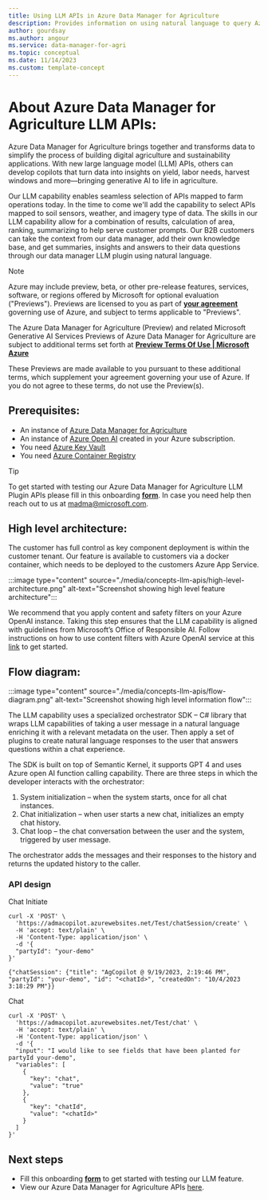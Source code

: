 ```yaml
---
title: Using LLM APIs in Azure Data Manager for Agriculture
description: Provides information on using natural language to query Azure Data Manager for Agriculture APIs 
author: gourdsay
ms.author: angour
ms.service: data-manager-for-agri
ms.topic: conceptual
ms.date: 11/14/2023
ms.custom: template-concept
---
```


# About Azure Data Manager for Agriculture LLM APIs:

Azure Data Manager for Agriculture brings together and transforms data to simplify the process of building digital agriculture and sustainability applications. With new large language model (LLM) APIs, others can develop copilots that turn data into insights on yield, labor needs, harvest windows and more—bringing generative AI to life in agriculture.

Our LLM capability enables seamless selection of APIs mapped to farm operations today. In the time to come we'll add the capability to select APIs mapped to soil sensors, weather, and imagery type of data. The skills in our LLM capability allow for a combination of results, calculation of area, ranking, summarizing to help serve customer prompts. Our B2B customers can take the context from our data manager, add their own knowledge base, and get summaries, insights and answers to their data questions through our data manager LLM plugin using natural language.

> [!NOTE]
>Azure may include preview, beta, or other pre-release features, services, software, or regions offered by Microsoft for optional evaluation ("Previews"). Previews are licensed to you as part of [**your agreement**](https://azure.microsoft.com/support) governing use of Azure, and subject to terms applicable to "Previews".
>
>The Azure Data Manager for Agriculture (Preview) and related Microsoft Generative AI Services Previews of Azure Data Manager for Agriculture are subject to additional terms set forth at [**Preview Terms Of Use | Microsoft Azure**](https://azure.microsoft.com/support/legal/preview-supplemental-terms/)
>
>These Previews are made available to you pursuant to these additional terms, which supplement your agreement governing your use of Azure. If you do not agree to these terms, do not use the Preview(s).

## Prerequisites:
- An instance of [Azure Data Manager for Agriculture](quickstart-install-data-manager-for-agriculture.md)
- An instance of [Azure Open AI](../ai-services/openai/how-to/create-resource.md) created in your Azure subscription.
- You need [Azure Key Vault](../key-vault/general/quick-create-portal.md)
- You need [Azure Container Registry](../container-registry/container-registry-get-started-portal.md)

> [!TIP]
>To get started with testing our Azure Data Manager for Agriculture LLM Plugin APIs please fill in this onboarding [**form**](https://forms.office.com/r/W4X381q2rd). In case you need help then reach out to us at madma@microsoft.com.

## High level architecture: 
The customer has full control as key component deployment is within the customer tenant.  Our feature is available to customers via a docker container, which needs to be deployed to the customers Azure App Service. 

:::image type="content" source="./media/concepts-llm-apis/high-level-architecture.png" alt-text="Screenshot showing high level feature architecture":::

We recommend that you apply content and safety filters on your Azure OpenAI instance. Taking this step ensures that the LLM capability is aligned with guidelines from Microsoft’s Office of Responsible AI. Follow instructions on how to use content filters with Azure OpenAI service at this [link](../ai-services/openai/how-to/content-filters.md) to get started.

## Flow diagram:
:::image type="content" source="./media/concepts-llm-apis/flow-diagram.png" alt-text="Screenshot showing high level information flow":::

The LLM capability uses a specialized orchestrator SDK – C# library that wraps LLM capabilities of taking a user message in a natural language enriching it with a relevant metadata on the user. Then apply a set of plugins to create natural language responses to the user that answers questions within a chat experience. 

The SDK is built on top of Semantic Kernel, it supports GPT 4 and uses Azure open AI function calling capability. There are three steps in which the developer interacts with the orchestrator: 
1.	System initialization – when the system starts, once for all chat instances. 
2.	Chat initialization – when user starts a new chat, initializes an empty chat history. 
3.	Chat loop – the chat conversation between the user and the system, triggered by user message. 

The orchestrator adds the messages and their responses to the history and returns the updated history to the caller. 

### API design
Chat Initiate
```azurecli
curl -X 'POST' \
  'https://admacopilot.azurewebsites.net/Test/chatSession/create' \
  -H 'accept: text/plain' \
  -H 'Content-Type: application/json' \
  -d '{
  "partyId": "your-demo"
}'

{"chatSession": {"title": "AgCopilot @ 9/19/2023, 2:19:46 PM", "partyId": "your-demo", "id": "<chatId>", "createdOn": "10/4/2023 3:18:29 PM"}}
```
Chat
```azurecli
curl -X 'POST' \
  'https://admacopilot.azurewebsites.net/Test/chat' \
  -H 'accept: text/plain' \
  -H 'Content-Type: application/json' \
  -d '{
  "input": "I would like to see fields that have been planted for partyId your-demo",
  "variables": [
    {
      "key": "chat",
      "value": "true"
    },
    {
      "key": "chatId",
      "value": "<chatId>"
    }
  ]
}'
```
## Next steps

* Fill this onboarding [**form**](https://forms.office.com/r/W4X381q2rd) to get started with testing our LLM feature.
* View our Azure Data Manager for Agriculture APIs [here](/rest/api/data-manager-for-agri).